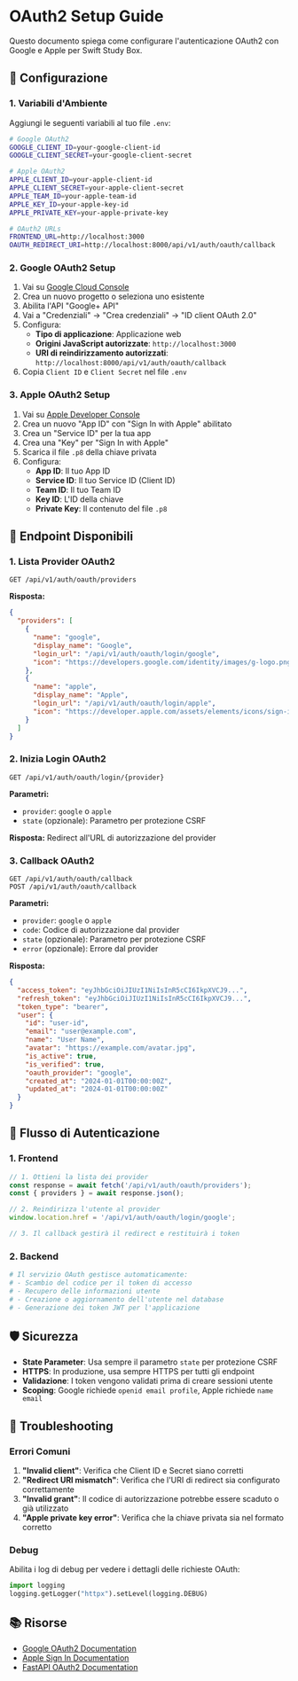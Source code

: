 # OAuth2 Setup Guide

Questo documento spiega come configurare l'autenticazione OAuth2 con Google e Apple per Swift Study Box.

## 🔧 Configurazione

### 1. Variabili d'Ambiente

Aggiungi le seguenti variabili al tuo file `.env`:

```bash
# Google OAuth2
GOOGLE_CLIENT_ID=your-google-client-id
GOOGLE_CLIENT_SECRET=your-google-client-secret

# Apple OAuth2
APPLE_CLIENT_ID=your-apple-client-id
APPLE_CLIENT_SECRET=your-apple-client-secret
APPLE_TEAM_ID=your-apple-team-id
APPLE_KEY_ID=your-apple-key-id
APPLE_PRIVATE_KEY=your-apple-private-key

# OAuth2 URLs
FRONTEND_URL=http://localhost:3000
OAUTH_REDIRECT_URI=http://localhost:8000/api/v1/auth/oauth/callback
```

### 2. Google OAuth2 Setup

1. Vai su [Google Cloud Console](https://console.cloud.google.com/)
2. Crea un nuovo progetto o seleziona uno esistente
3. Abilita l'API "Google+ API"
4. Vai a "Credenziali" → "Crea credenziali" → "ID client OAuth 2.0"
5. Configura:
   - **Tipo di applicazione**: Applicazione web
   - **Origini JavaScript autorizzate**: `http://localhost:3000`
   - **URI di reindirizzamento autorizzati**: `http://localhost:8000/api/v1/auth/oauth/callback`
6. Copia `Client ID` e `Client Secret` nel file `.env`

### 3. Apple OAuth2 Setup

1. Vai su [Apple Developer Console](https://developer.apple.com/)
2. Crea un nuovo "App ID" con "Sign In with Apple" abilitato
3. Crea un "Service ID" per la tua app
4. Crea una "Key" per "Sign In with Apple"
5. Scarica il file `.p8` della chiave privata
6. Configura:
   - **App ID**: Il tuo App ID
   - **Service ID**: Il tuo Service ID (Client ID)
   - **Team ID**: Il tuo Team ID
   - **Key ID**: L'ID della chiave
   - **Private Key**: Il contenuto del file `.p8`

## 🚀 Endpoint Disponibili

### 1. Lista Provider OAuth2
```http
GET /api/v1/auth/oauth/providers
```

**Risposta:**
```json
{
  "providers": [
    {
      "name": "google",
      "display_name": "Google",
      "login_url": "/api/v1/auth/oauth/login/google",
      "icon": "https://developers.google.com/identity/images/g-logo.png"
    },
    {
      "name": "apple",
      "display_name": "Apple",
      "login_url": "/api/v1/auth/oauth/login/apple",
      "icon": "https://developer.apple.com/assets/elements/icons/sign-in-with-apple/sign-in-with-apple-@2x.png"
    }
  ]
}
```

### 2. Inizia Login OAuth2
```http
GET /api/v1/auth/oauth/login/{provider}
```

**Parametri:**
- `provider`: `google` o `apple`
- `state` (opzionale): Parametro per protezione CSRF

**Risposta:** Redirect all'URL di autorizzazione del provider

### 3. Callback OAuth2
```http
GET /api/v1/auth/oauth/callback
POST /api/v1/auth/oauth/callback
```

**Parametri:**
- `provider`: `google` o `apple`
- `code`: Codice di autorizzazione dal provider
- `state` (opzionale): Parametro per protezione CSRF
- `error` (opzionale): Errore dal provider

**Risposta:**
```json
{
  "access_token": "eyJhbGciOiJIUzI1NiIsInR5cCI6IkpXVCJ9...",
  "refresh_token": "eyJhbGciOiJIUzI1NiIsInR5cCI6IkpXVCJ9...",
  "token_type": "bearer",
  "user": {
    "id": "user-id",
    "email": "user@example.com",
    "name": "User Name",
    "avatar": "https://example.com/avatar.jpg",
    "is_active": true,
    "is_verified": true,
    "oauth_provider": "google",
    "created_at": "2024-01-01T00:00:00Z",
    "updated_at": "2024-01-01T00:00:00Z"
  }
}
```

## 🔄 Flusso di Autenticazione

### 1. Frontend
```javascript
// 1. Ottieni la lista dei provider
const response = await fetch('/api/v1/auth/oauth/providers');
const { providers } = await response.json();

// 2. Reindirizza l'utente al provider
window.location.href = '/api/v1/auth/oauth/login/google';

// 3. Il callback gestirà il redirect e restituirà i token
```

### 2. Backend
```python
# Il servizio OAuth gestisce automaticamente:
# - Scambio del codice per il token di accesso
# - Recupero delle informazioni utente
# - Creazione o aggiornamento dell'utente nel database
# - Generazione dei token JWT per l'applicazione
```

## 🛡️ Sicurezza

- **State Parameter**: Usa sempre il parametro `state` per protezione CSRF
- **HTTPS**: In produzione, usa sempre HTTPS per tutti gli endpoint
- **Validazione**: I token vengono validati prima di creare sessioni utente
- **Scoping**: Google richiede `openid email profile`, Apple richiede `name email`

## 🐛 Troubleshooting

### Errori Comuni

1. **"Invalid client"**: Verifica che Client ID e Secret siano corretti
2. **"Redirect URI mismatch"**: Verifica che l'URI di redirect sia configurato correttamente
3. **"Invalid grant"**: Il codice di autorizzazione potrebbe essere scaduto o già utilizzato
4. **"Apple private key error"**: Verifica che la chiave privata sia nel formato corretto

### Debug

Abilita i log di debug per vedere i dettagli delle richieste OAuth:

```python
import logging
logging.getLogger("httpx").setLevel(logging.DEBUG)
```

## 📚 Risorse

- [Google OAuth2 Documentation](https://developers.google.com/identity/protocols/oauth2)
- [Apple Sign In Documentation](https://developer.apple.com/sign-in-with-apple/)
- [FastAPI OAuth2 Documentation](https://fastapi.tiangolo.com/tutorial/security/oauth2-jwt/)
